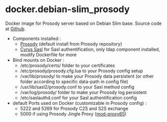 # docker.debian-slim_prosody
Docker image for Prosody server based on Debian Slim base. Source code at [Github](https://github.com/Mingala/docker.debian-slim_prosody).
* Components installed :
  * [Prosody](https://prosody.im/) (default install from Prosody repository)
  * [Cyrus Sasl](https://www.cyrusimap.org/sasl/) for Sasl authentification, only ldap component installed, modify Dockerfile for more
* Bind mounts on Docker :
	* /etc/prosody/certs/ folder to your certificates
  * /etc/prosody/prosody.cfg.lua to your Prosody config setup
  * /var/lib/prosody/ to make your Prosody data persistent (or other folder according to specific data-path in config file)
  * /usr/lib/sasl2/prosody.conf to your Sasl method config
  * /var/log/prosody/ folder to make your Prosody log persistent
  * /etc/saslauthd.conf for your Sasl authentification config
* default Ports used on Docker (customizable in Prosody config) :
  * 5222 and 5269 for Prosody C2S and S2S exchange
  * 5000 if using Prosody Jingle Proxy ([mod-proxy65](https://prosody.im/doc/modules/mod_proxy65))
